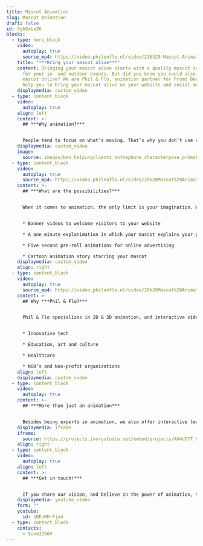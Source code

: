 ```yaml
---
title: Mascot Animation
slug: Mascot Animation
draft: false
id: 5gbGxbaZ6
blocks:
  - type: hero_block
    video:
      autoplay: true
      source_mp4: https://video.philenflo.nl/video/210329-Mascot-Animation-2D-Phil-en-Flo.mp4
    title: "***Bring your mascot alive***"
    content: Bringing your mascot alive starts with a quality mascot suit. Perfect
      for your in- and outdoor events. But did you know you could also use your
      mascot online? We are Phil & Flo, animation partner for Promo Bears. We
      help you to bring your mascot alive on your website and social media!
    displaymedia: custom_video
  - type: content_block
    video:
      autoplay: true
    align: left
    content: >-
      ## ***Why animation?***


      People tend to focus on what’s moving. That’s why you don’t use a cardboard cutout during live events but a custom made mascot. So why would you limit your website to images, if you could use video and animation content to draw attention to what’s important?
    displaymedia: custom_video
    image:
      source: images/ben_helpingclients_onthephone_characterpose_promobearsusa1.jpg
  - type: content_block
    video:
      autoplay: true
      source_mp4: https://video.philenflo.nl/video/2D%20Mascot%20Animation%20%20Accounting%20Seed.mp4
    content: >-
      ## ***What are the possibilities?***


      When it comes to animation, the only limit is your imagination. We are happy to give you a short list of possibilities for mascot animation:


      * Banner videos to welcome visitors to your website

      * A one minute explanimation in which your mascot explains your product or service

      * Five second pre-roll animations for online advertising

      * Cartoon animation story starring your mascot
    displaymedia: custom_video
    align: right
  - type: content_block
    video:
      autoplay: true
      source_mp4: https://video.philenflo.nl/video/2D%20Mascot%20Animated%20Strata%20Union.mp4
    content: >-
      ## Why ***Phil & Flo?***


      Phil & Flo specializes in 2D & 3D animation, and interactive video content. For over 15 years we have specialized in our field of work. We believe in a future in which we can all breathe clean air and in which our kids can grow up healthy and go to school. To build towards this world we work together with a selection of organizations that share our vision. We focus on the following sectors:


      * Innovative tech

      * Education, art and culture

      * Healthcare

      * NGO’s and Non-profit organizations
    align: left
    displaymedia: custom_video
  - type: content_block
    video:
      autoplay: true
    content: >-
      ## ***More than just an animation***


      Besides being experts in animation, we also offer interactive leaflets and tours. Wondering what that is? Check one of our portfolio examples on the left. Interactive leaflets let you combine text, audio, video and animation to tell your brand's story. The sky's the limit!
    displaymedia: iframe
    iframe:
      source: https://projects.ivorystudio.net/embed/projects/AU4dDYT_VFMk
    align: right
  - type: content_block
    video:
      autoplay: true
    align: left
    content: >-
      ## ***Get in touch!***


      If you share our vision, and believe in the power of animation, then we would love to get in touch and discuss what we could do for you.
    displaymedia: youtube_video
    form: ""
    youtube:
      id: sBEuMH-Fjo4
  - type: contact_block
    contacts:
      - SuvmI3S6V
---
```

